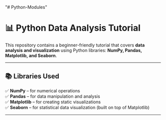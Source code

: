 "# Python-Modules" 
# 📊 Python Data Analysis Tutorial

This repository contains a beginner-friendly tutorial that covers **data analysis and visualization** using Python libraries: **NumPy, Pandas, Matplotlib, and Seaborn**.

---

## 📚 Libraries Used

✅ **NumPy** – for numerical operations  
✅ **Pandas** – for data manipulation and analysis  
✅ **Matplotlib** – for creating static visualizations  
✅ **Seaborn** – for statistical data visualization (built on top of Matplotlib)

---
